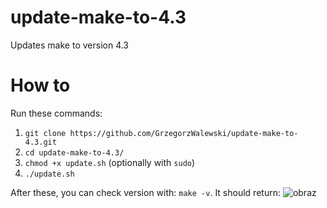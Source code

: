 # update-make-to-4.3
Updates make to version 4.3

# How to
Run these commands:
1. `git clone https://github.com/GrzegorzWalewski/update-make-to-4.3.git`
2. `cd update-make-to-4.3/`
3. `chmod +x update.sh` (optionally with `sudo`)
4. `./update.sh`

After these, you can check version with: `make -v`. It should return: ![obraz](https://user-images.githubusercontent.com/25950627/206412317-02e9bbb7-629b-447a-be03-e33afc608b60.png)
